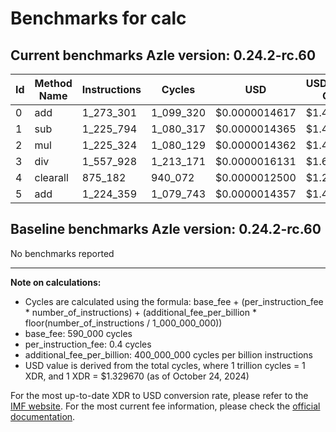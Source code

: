 # Benchmarks for calc

## Current benchmarks Azle version: 0.24.2-rc.60

| Id  | Method Name | Instructions | Cycles    | USD           | USD/Million Calls |
| --- | ----------- | ------------ | --------- | ------------- | ----------------- |
| 0   | add         | 1_273_301    | 1_099_320 | $0.0000014617 | $1.46             |
| 1   | sub         | 1_225_794    | 1_080_317 | $0.0000014365 | $1.43             |
| 2   | mul         | 1_225_324    | 1_080_129 | $0.0000014362 | $1.43             |
| 3   | div         | 1_557_928    | 1_213_171 | $0.0000016131 | $1.61             |
| 4   | clearall    | 875_182      | 940_072   | $0.0000012500 | $1.24             |
| 5   | add         | 1_224_359    | 1_079_743 | $0.0000014357 | $1.43             |

## Baseline benchmarks Azle version: 0.24.2-rc.60

No benchmarks reported

---

**Note on calculations:**

-   Cycles are calculated using the formula: base_fee + (per_instruction_fee \* number_of_instructions) + (additional_fee_per_billion \* floor(number_of_instructions / 1_000_000_000))
-   base_fee: 590_000 cycles
-   per_instruction_fee: 0.4 cycles
-   additional_fee_per_billion: 400_000_000 cycles per billion instructions
-   USD value is derived from the total cycles, where 1 trillion cycles = 1 XDR, and 1 XDR = $1.329670 (as of October 24, 2024)

For the most up-to-date XDR to USD conversion rate, please refer to the [IMF website](https://www.imf.org/external/np/fin/data/rms_sdrv.aspx).
For the most current fee information, please check the [official documentation](https://internetcomputer.org/docs/current/developer-docs/gas-cost#execution).
